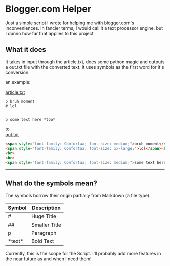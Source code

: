 # Blogger.com Helper
Just a simple script I wrote for helping me with blogger.com's inconveniences. In fancier terms, I would call it a text processor engine, but I dunno how far that applies to this project.


## What it does
It takes in input through the article.txt, does some python magic and outputs a out.txt file with the converted text. It uses symbols as the first word for it's conversion.

an example: <br>

[article.txt](https://github.com/mulitate4/script_Blogging_helper/files/6448082/article.txt)
```txt
p bruh moment
# lol


p some text here *too*
```

to <br>
[out.txt](https://github.com/mulitate4/script_Blogging_helper/files/6448084/out.txt)
```html
<span style="font-family: Comfortaa; font-size: medium;">bruh moment</span><br>
<span style="font-family: Comfortaa; font-size: xx-large;">lol</span><br>
<br>
<br>
<span style="font-family: Comfortaa; font-size: medium;">some text here <b>too</b></span><br>
```


----
## What do the symbols mean?
The symbols borrow their origin partially from Markdown (a file type).

| Symbol      | Description  |
| ----------- | ------------ |
| #           | Huge Title   |
| ##          | Smaller Title|
| p           | Paragraph    |
| \*text\*    | Bold Text    |

Currently, this is the scope for the Script. I'll probably add more features in the near future as and when I need them!
